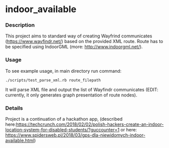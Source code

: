 # indoor_available

### Description
This project aims to standard way of creating Wayfrind communicates (https://www.wayfindr.net/) based on the provided XML route. Route has to be specified using IndoorGML (more: http://www.indoorgml.net/).  

### Usage
To see example usage, in main directory run command:

```
./scripts/test_parse_xml.rb route_filepath
```

It will parse XML file and output the list of Wayfindr communicates (EDIT: currently, it only generates graph presentation of route nodes). 

### Details
Project is a continuation of a hackathon app, (described here:https://techcrunch.com/2018/02/02/polish-hackers-create-an-indoor-location-system-for-disabled-students/?guccounter=1 or here: https://www.spidersweb.pl/2018/03/gps-dla-niewidomych-indoor-available.html)
